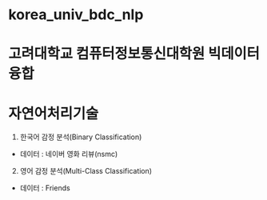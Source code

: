 # korea_univ_bdc_nlp
# 고려대학교 컴퓨터정보통신대학원 빅데이터융합
# 자연어처리기술


1. 한국어 감정 분석(Binary Classification)
- 데이터 : 네이버 영화 리뷰(nsmc)


2. 영어 감정 분석(Multi-Class Classification)
- 데이터 : Friends

